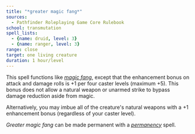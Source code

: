 ```yaml
---
title: "*greater magic fang*"
sources:
  - Pathfinder Roleplaying Game Core Rulebook
school: transmutation
spell_lists:
  - {name: druid, level: 3}
  - {name: ranger, level: 3}
range: close
target: one living creature
duration: 1 hour/level
---
```


This spell functions like [*magic fang*](/spells/magic-fang/), except that the enhancement bonus on attack and damage rolls is +1 per four caster levels (maximum +5). This bonus does not allow a natural weapon or unarmed strike to bypass damage reduction aside from magic.

Alternatively, you may imbue all of the creature's natural weapons with a +1 enhancement bonus (regardless of your caster level).

*Greater magic fang* can be made permanent with a [*permanency*](/spells/permanency/) spell.

